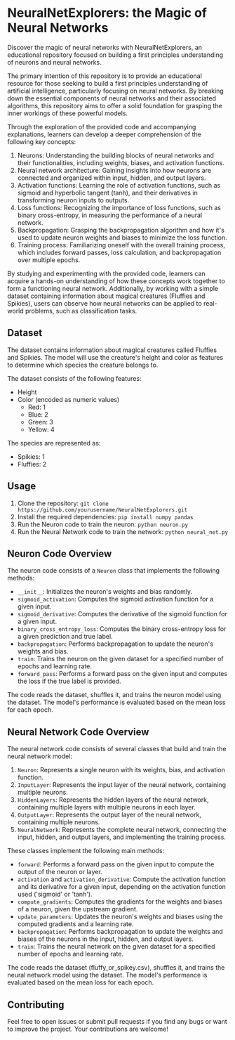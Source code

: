 # NeuralNetExplorers: the Magic of Neural Networks

Discover the magic of neural networks with NeuralNetExplorers, an educational repository focused on building a first principles understanding of neurons and neural networks.

The primary intention of this repository is to provide an educational resource for those seeking to build a first principles understanding of artificial intelligence, particularly focusing on neural networks. By breaking down the essential components of neural networks and their associated algorithms, this repository aims to offer a solid foundation for grasping the inner workings of these powerful models.

Through the exploration of the provided code and accompanying explanations, learners can develop a deeper comprehension of the following key concepts:

1. Neurons: Understanding the building blocks of neural networks and their functionalities, including weights, biases, and activation functions.
2. Neural network architecture: Gaining insights into how neurons are connected and organized within input, hidden, and output layers.
3. Activation functions: Learning the role of activation functions, such as sigmoid and hyperbolic tangent (tanh), and their derivatives in transforming neuron inputs to outputs.
4. Loss functions: Recognizing the importance of loss functions, such as binary cross-entropy, in measuring the performance of a neural network.
5. Backpropagation: Grasping the backpropagation algorithm and how it's used to update neuron weights and biases to minimize the loss function.
6. Training process: Familiarizing oneself with the overall training process, which includes forward passes, loss calculation, and backpropagation over multiple epochs.

By studying and experimenting with the provided code, learners can acquire a hands-on understanding of how these concepts work together to form a functioning neural network. Additionally, by working with a simple dataset containing information about magical creatures (Fluffies and Spikies), users can observe how neural networks can be applied to real-world problems, such as classification tasks.

## Dataset

The dataset contains information about magical creatures called Fluffies and Spikies. The model will use the creature's height and color as features to determine which species the creature belongs to.

The dataset consists of the following features:

- Height
- Color (encoded as numeric values)
  - Red: 1
  - Blue: 2
  - Green: 3
  - Yellow: 4

The species are represented as:

- Spikies: 1
- Fluffies: 2

## Usage

1. Clone the repository: `git clone https://github.com/yourusername/NeuralNetExplorers.git`
2. Install the required dependencies: `pip install numpy pandas`
3. Run the Neuron code to train the neuron: `python neuron.py`
4. Run the Neural Network code to train the network: `python neural_net.py`

## Neuron Code Overview

The neuron code consists of a `Neuron` class that implements the following methods:

- `__init__`: Initializes the neuron's weights and bias randomly.
- `sigmoid_activation`: Computes the sigmoid activation function for a given input.
- `sigmoid_derivative`: Computes the derivative of the sigmoid function for a given input.
- `binary_cross_entropy_loss`: Computes the binary cross-entropy loss for a given prediction and true label.
- `backpropagation`: Performs backpropagation to update the neuron's weights and bias.
- `train`: Trains the neuron on the given dataset for a specified number of epochs and learning rate.
- `forward_pass`: Performs a forward pass on the given input and computes the loss if the true label is provided.

The code reads the dataset, shuffles it, and trains the neuron model using the dataset. The model's performance is evaluated based on the mean loss for each epoch.

## Neural Network Code Overview

The neural network code consists of several classes that build and train the neural network model:

1. `Neuron`: Represents a single neuron with its weights, bias, and activation function.
2. `InputLayer`: Represents the input layer of the neural network, containing multiple neurons.
3. `HiddenLayers`: Represents the hidden layers of the neural network, containing multiple layers with multiple neurons in each layer.
4. `OutputLayer`: Represents the output layer of the neural network, containing multiple neurons.
5. `NeuralNetwork`: Represents the complete neural network, connecting the input, hidden, and output layers, and implementing the training process.

These classes implement the following main methods:

- `forward`: Performs a forward pass on the given input to compute the output of the neuron or layer.
- `activation` and `activation_derivative`: Compute the activation function and its derivative for a given input, depending on the activation function used ('sigmoid' or 'tanh').
- `compute_gradients`: Computes the gradients for the weights and biases of a neuron, given the upstream gradient.
- `update_parameters`: Updates the neuron's weights and biases using the computed gradients and a learning rate.
- `backpropagation`: Performs backpropagation to update the weights and biases of the neurons in the input, hidden, and output layers.
- `train`: Trains the neural network on the given dataset for a specified number of epochs and learning rate.

The code reads the dataset (fluffy_or_spikey.csv), shuffles it, and trains the neural network model using the dataset. The model's performance is evaluated based on the mean loss for each epoch.

## Contributing

Feel free to open issues or submit pull requests if you find any bugs or want to improve the project. Your contributions are welcome!
